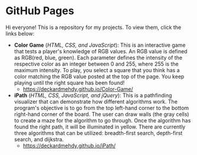 # GitHub Pages
Hi everyone! This is a repository for my projects. To view them, click the links below:
* **Color Game** (*HTML, CSS, and JavaScript*): This is an interactive game that tests a player's knowledge of RGB values. An RGB value is defined as RGB(red, blue, green). Each parameter defines the intensity of the respective color as an integer between 0 and 255, where 255 is the maximum intensity. To play, you select a square that you think has a color matching the RGB value posted at the top of the page. You keep playing until the right square has been found!
  * https://deckardmehdy.github.io/Color-Game/
* **iPath** (*HTML, CSS, JavaScript, and jQuery*): This is a pathfinding visualizer that can demonstrate how different algorithms work. The program's objective is to go from the top left-hand corner to the bottom right-hand corner of the board. The user can draw walls (the gray cells) to create a maze for the algorithm to go through. Once the algorithm has found the right path, it will be illuminated in yellow. There are currently three algorithms that can be utilized: breadth-first search, depth-first search, and dijkstra. 
  * https://deckardmehdy.github.io/iPath/
